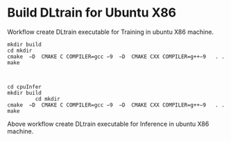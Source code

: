 
# Build DLtrain for Ubuntu X86

Workflow create DLtrain executable for Training in ubuntu  X86 machine.

	mkdir build
	cd mkdir
	cmake  −D  CMAKE C COMPILER=gcc −9  −D  CMAKE CXX COMPILER=g++−9   . .
	make

  

	cd cpuInfer	
	mkdir build
             cd mkdir
	cmake  −D  CMAKE C COMPILER=gcc −9  −D  CMAKE CXX COMPILER=g++−9   . .
	make

Above workflow create DLtrain executable for  Inference in ubuntu  X86 machine.  



